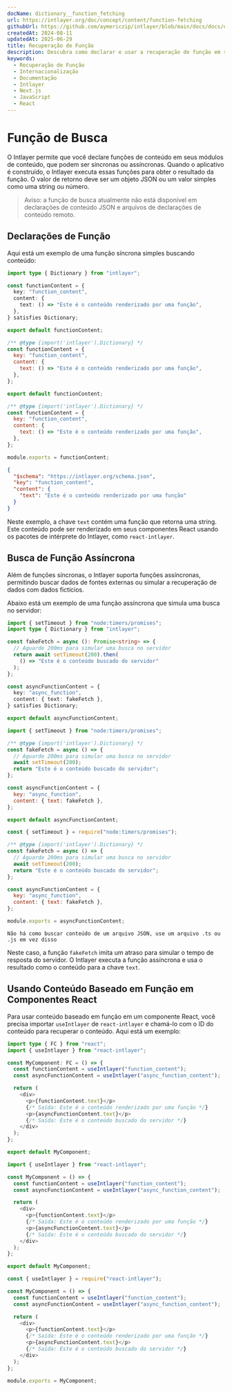 ```yaml
---
docName: dictionary__function_fetching
url: https://intlayer.org/doc/concept/content/function-fetching
githubUrl: https://github.com/aymericzip/intlayer/blob/main/docs/docs/en/dictionary/function_fetching.md
createdAt: 2024-08-11
updatedAt: 2025-06-29
title: Recuperação de Função
description: Descubra como declarar e usar a recuperação de função em seu site multilíngue. Siga as etapas desta documentação online para configurar seu projeto em poucos minutos.
keywords:
  - Recuperação de Função
  - Internacionalização
  - Documentação
  - Intlayer
  - Next.js
  - JavaScript
  - React
---
```


# Função de Busca

O Intlayer permite que você declare funções de conteúdo em seus módulos de conteúdo, que podem ser síncronas ou assíncronas. Quando o aplicativo é construído, o Intlayer executa essas funções para obter o resultado da função. O valor de retorno deve ser um objeto JSON ou um valor simples como uma string ou número.

> Aviso: a função de busca atualmente não está disponível em declarações de conteúdo JSON e arquivos de declarações de conteúdo remoto.

## Declarações de Função

Aqui está um exemplo de uma função síncrona simples buscando conteúdo:

```typescript fileName="**/*.content.ts" contentDeclarationFormat="typescript"
import type { Dictionary } from "intlayer";

const functionContent = {
  key: "function_content",
  content: {
    text: () => "Este é o conteúdo renderizado por uma função",
  },
} satisfies Dictionary;

export default functionContent;
```

```javascript fileName="**/*.content.mjs" contentDeclarationFormat="esm"
/** @type {import('intlayer').Dictionary} */
const functionContent = {
  key: "function_content",
  content: {
    text: () => "Este é o conteúdo renderizado por uma função",
  },
};

export default functionContent;
```

```javascript fileName="**/*.content.cjs" contentDeclarationFormat="commonjs"
/** @type {import('intlayer').Dictionary} */
const functionContent = {
  key: "function_content",
  content: {
    text: () => "Este é o conteúdo renderizado por uma função",
  },
};

module.exports = functionContent;
```

```json fileName="**/*.content.json" contentDeclarationFormat="json"
{
  "$schema": "https://intlayer.org/schema.json",
  "key": "function_content",
  "content": {
    "text": "Este é o conteúdo renderizado por uma função"
  }
}
```

Neste exemplo, a chave `text` contém uma função que retorna uma string. Este conteúdo pode ser renderizado em seus componentes React usando os pacotes de intérprete do Intlayer, como `react-intlayer`.

## Busca de Função Assíncrona

Além de funções síncronas, o Intlayer suporta funções assíncronas, permitindo buscar dados de fontes externas ou simular a recuperação de dados com dados fictícios.

Abaixo está um exemplo de uma função assíncrona que simula uma busca no servidor:

```typescript fileName="**/*.content.ts" contentDeclarationFormat="typescript"
import { setTimeout } from "node:timers/promises";
import type { Dictionary } from "intlayer";

const fakeFetch = async (): Promise<string> => {
  // Aguarde 200ms para simular uma busca no servidor
  return await setTimeout(200).then(
    () => "Este é o conteúdo buscado do servidor"
  );
};

const asyncFunctionContent = {
  key: "async_function",
  content: { text: fakeFetch },
} satisfies Dictionary;

export default asyncFunctionContent;
```

```javascript fileName="**/*.content.mjs" contentDeclarationFormat="esm"
import { setTimeout } from "node:timers/promises";

/** @type {import('intlayer').Dictionary} */
const fakeFetch = async () => {
  // Aguarde 200ms para simular uma busca no servidor
  await setTimeout(200);
  return "Este é o conteúdo buscado do servidor";
};

const asyncFunctionContent = {
  key: "async_function",
  content: { text: fakeFetch },
};

export default asyncFunctionContent;
```

```javascript fileName="**/*.content.cjs" contentDeclarationFormat="commonjs"
const { setTimeout } = require("node:timers/promises");

/** @type {import('intlayer').Dictionary} */
const fakeFetch = async () => {
  // Aguarde 200ms para simular uma busca no servidor
  await setTimeout(200);
  return "Este é o conteúdo buscado do servidor";
};

const asyncFunctionContent = {
  key: "async_function",
  content: { text: fakeFetch },
};

module.exports = asyncFunctionContent;
```

```plaintext fileName="**/*.content.json" contentDeclarationFormat="json"
Não há como buscar conteúdo de um arquivo JSON, use um arquivo .ts ou .js em vez disso
```

Neste caso, a função `fakeFetch` imita um atraso para simular o tempo de resposta do servidor. O Intlayer executa a função assíncrona e usa o resultado como o conteúdo para a chave `text`.

## Usando Conteúdo Baseado em Função em Componentes React

Para usar conteúdo baseado em função em um componente React, você precisa importar `useIntlayer` de `react-intlayer` e chamá-lo com o ID do conteúdo para recuperar o conteúdo. Aqui está um exemplo:

```typescript fileName="**/*.jsx" codeFormat="typescript"
import type { FC } from "react";
import { useIntlayer } from "react-intlayer";

const MyComponent: FC = () => {
  const functionContent = useIntlayer("function_content");
  const asyncFunctionContent = useIntlayer("async_function_content");

  return (
    <div>
      <p>{functionContent.text}</p>
      {/* Saída: Este é o conteúdo renderizado por uma função */}
      <p>{asyncFunctionContent.text}</p>
      {/* Saída: Este é o conteúdo buscado do servidor */}
    </div>
  );
};

export default MyComponent;
```

```javascript fileName="**/*.mjx" codeFormat="esm"
import { useIntlayer } from "react-intlayer";

const MyComponent = () => {
  const functionContent = useIntlayer("function_content");
  const asyncFunctionContent = useIntlayer("async_function_content");

  return (
    <div>
      <p>{functionContent.text}</p>
      {/* Saída: Este é o conteúdo renderizado por uma função */}
      <p>{asyncFunctionContent.text}</p>
      {/* Saída: Este é o conteúdo buscado do servidor */}
    </div>
  );
};

export default MyComponent;
```

```javascript fileName="**/*.cjs" codeFormat="commonjs"
const { useIntlayer } = require("react-intlayer");

const MyComponent = () => {
  const functionContent = useIntlayer("function_content");
  const asyncFunctionContent = useIntlayer("async_function_content");

  return (
    <div>
      <p>{functionContent.text}</p>
      {/* Saída: Este é o conteúdo renderizado por uma função */}
      <p>{asyncFunctionContent.text}</p>
      {/* Saída: Este é o conteúdo buscado do servidor */}
    </div>
  );
};

module.exports = MyComponent;
```
